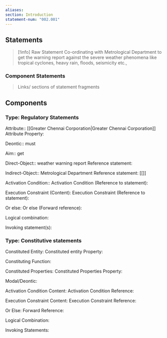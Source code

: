 ```yaml
---
aliases: 
section: Introduction
statement-num: "002.001"
---
```

## Statements 
> [!info] Raw Statement
> Co-ordinating with Metrological Department to get the warning report against the severe weather phenomena like tropical cyclones, heavy rain, floods, seismicity etc.,   

### Component Statements
> Links/ sections of statement fragments 

## Components

### Type: Regulatory Statements
Attribute:: [[Greater Chennai Corporation|Greater Chennai Corporation]]
	Attribute Property: 

Deontic:: must

Aim:: get 

Direct-Object:: weather warning report
	Reference statement: 

Indirect-Object:: Metrological Department
	Reference statement: [[]]

Activation Condition:: 
	Activation Condition (Reference to statement):

Execution Constraint (Content):
	Execution Constraint (Reference to statement): 

Or else:
	Or else (Forward reference):

Logical combination:


Invoking statement(s):


### Type: Constitutive statements

Constituted Entity:
	Constituted entity Property:

Constituting Function:

Constituted Properties:
	Constituted Properties Property:

Modal/Deontic:

Activation Condition Content:
	Activation Condition Reference:

Execution Constraint Content:
	Execution Constraint Reference:

Or Else:
	Forward Reference:

Logical Combination:

Invoking Statements:

